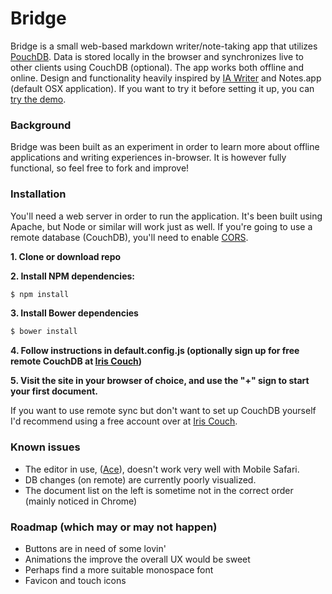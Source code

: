 Bridge
======

Bridge is a small web-based markdown writer/note-taking app that utilizes [PouchDB](http://pouchdb.com/). Data is stored locally in the browser and synchronizes live to other clients using CouchDB (optional). The app works both offline and online. Design and functionality heavily inspired by [IA Writer](http://www.iawriter.com/) and Notes.app (default OSX application). If you want to try it before setting it up, you can [try the demo](http://bridge-demo.gerthel.com/).

### Background

Bridge was been built as an experiment in order to learn more about offline applications and writing experiences in-browser. It is however fully functional, so feel free to fork and improve!

### Installation

You'll need a web server in order to run the application. It's been built using Apache, but Node or similar will work just as well. If you're going to use a remote database (CouchDB), you'll need to enable [CORS](http://pouchdb.com/getting-started.html#enabling_cors).

**1. Clone or download repo**

**2. Install NPM dependencies:**
```bash
$ npm install
```
**3. Install Bower dependencies**
```bash
$ bower install
```
**4. Follow instructions in default.config.js (optionally sign up for free remote CouchDB at [Iris Couch](http://www.iriscouch.com/))**

**5. Visit the site in your browser of choice, and use the "+" sign to start your first document.**

If you want to use remote sync but don't want to set up CouchDB yourself I'd recommend using a free account over at [Iris Couch](http://iriscouch.com).

### Known issues

- The editor in use, ([Ace](http://ace.c9.io/)), doesn't work very well with Mobile Safari.
- DB changes (on remote) are currently poorly visualized.
- The document list on the left is sometime not in the correct order (mainly noticed in Chrome)

### Roadmap (which may or may not happen)

- Buttons are in need of some lovin'
- Animations the improve the overall UX would be sweet
- Perhaps find a more suitable monospace font
- Favicon and touch icons
